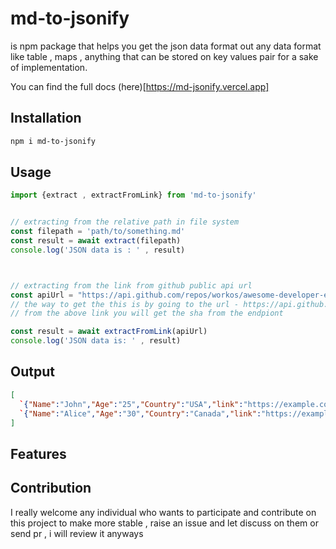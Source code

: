 # md-to-jsonify 
 
is npm package that helps you get the json data format out any data format like table , maps , anything that can be stored on key values pair for a sake of implementation.


You can find the full docs (here)[https://md-jsonify.vercel.app]

## Installation

```bash 
npm i md-to-jsonify
```



## Usage 

```jsx 
import {extract , extractFromLink} from 'md-to-jsonify'


// extracting from the relative path in file system
const filepath = 'path/to/something.md'
const result = await extract(filepath)
console.log('JSON data is : ' , result)



// extracting from the link from github public api url 
const apiUrl = "https://api.github.com/repos/workos/awesome-developer-experience/git/blobs/{sha}"
// the way to get the this is by going to the url - https://api.github.com/repos/workos/awesome-developer-experience/git/trees/master
// from the above link you will get the sha from the endpiont 

const result = await extractFromLink(apiUrl)
console.log('JSON data is: ' , result)
```
## Output

```json
[
  `{"Name":"John","Age":"25","Country":"USA","link":"https://example.com/john","Website":"John's Website"}`,
  `{"Name":"Alice","Age":"30","Country":"Canada","link":"https://example.com/alice","Website":"Alice's Website"}`
]
```


## Features 



## Contribution 

I really welcome any individual who wants to participate and contribute on this project to make more stable , raise an issue and let discuss on them or send pr , i will review it anyways


